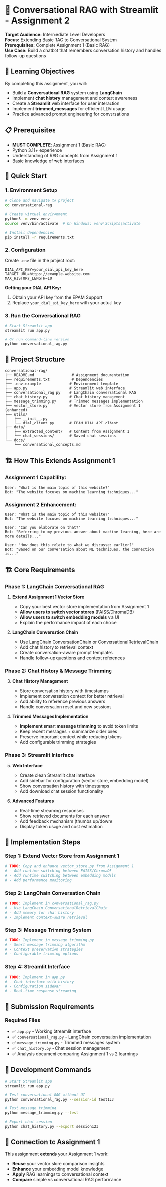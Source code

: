 # 💬 Conversational RAG with Streamlit - Assignment 2

**Target Audience:** Intermediate Level Developers  
**Focus:** Extending Basic RAG to Conversational System  
**Prerequisites:** Complete Assignment 1 (Basic RAG)  
**Use Case:** Build a chatbot that remembers conversation history and handles follow-up questions

## 🎯 Learning Objectives

By completing this assignment, you will:
- Build a **Conversational RAG** system using **LangChain**
- Implement **chat history** management and context awareness
- Create a **Streamlit** web interface for user interaction
- Implement **trimmed_messages** for efficient LLM usage
- Practice advanced prompt engineering for conversations

## 📋 Prerequisites

- **MUST COMPLETE**: Assignment 1 (Basic RAG)
- Python 3.11+ experience
- Understanding of RAG concepts from Assignment 1
- Basic knowledge of web interfaces

## 🚀 Quick Start

### 1. Environment Setup
```bash
# Clone and navigate to project
cd conversational-rag

# Create virtual environment
python3 -m venv venv
source venv/bin/activate  # On Windows: venv\Scripts\activate

# Install dependencies
pip install -r requirements.txt
```

### 2. Configuration
Create `.env` file in the project root:
```env
DIAL_API_KEY=your_dial_api_key_here
TARGET_URL=https://example-website.com
MAX_HISTORY_LENGTH=10
```

**Getting your DIAL API Key:**
1. Obtain your API key from the EPAM Support
2. Replace `your_dial_api_key_here` with your actual key

### 3. Run the Conversational RAG
```bash
# Start Streamlit app
streamlit run app.py

# Or run command-line version
python conversational_rag.py
```

## 📁 Project Structure

```
conversational-rag/
├── README.md                 # Assignment documentation
├── requirements.txt          # Dependencies
├── .env.example             # Environment template
├── app.py                   # Streamlit web interface
├── conversational_rag.py    # LangChain conversational RAG
├── chat_history.py          # Chat history management
├── message_trimming.py      # Trimmed messages implementation
├── vector_store.py          # Vector store from Assignment 1 (enhanced)
├── utils/
│   ├── __init__.py
│   └── dial_client.py       # EPAM DIAL API client
├── data/
│   ├── extracted_content/   # Content from Assignment 1
│   └── chat_sessions/       # Saved chat sessions
└── docs/
    └── conversational_concepts.md
```

## 🏗️ How This Extends Assignment 1

### Assignment 1 Capability:
```
User: "What is the main topic of this website?"
Bot: "The website focuses on machine learning techniques..."
```

### Assignment 2 Enhancement:
```
User: "What is the main topic of this website?"
Bot: "The website focuses on machine learning techniques..."

User: "Can you elaborate on that?"
Bot: "Referring to my previous answer about machine learning, here are more details..."

User: "How does this relate to what we discussed earlier?"
Bot: "Based on our conversation about ML techniques, the connection is..."
```

## 🏗️ Core Requirements

### Phase 1: LangChain Conversational RAG

1. **Extend Assignment 1 Vector Store**
   - Copy your best vector store implementation from Assignment 1
   - **Allow users to switch vector stores** (FAISS/ChromaDB)
   - **Allow users to switch embedding models** via UI
   - Explain the performance impact of each choice

2. **LangChain Conversation Chain**
   - Use LangChain ConversationChain or ConversationalRetrievalChain
   - Add chat history to retrieval context
   - Create conversation-aware prompt templates
   - Handle follow-up questions and context references

### Phase 2: Chat History & Message Trimming

3. **Chat History Management**
   - Store conversation history with timestamps
   - Implement conversation context for better retrieval
   - Add ability to reference previous answers
   - Handle conversation reset and new sessions

4. **Trimmed Messages Implementation**
   - **Implement smart message trimming** to avoid token limits
   - Keep recent messages + summarize older ones
   - Preserve important context while reducing tokens
   - Add configurable trimming strategies

### Phase 3: Streamlit Interface

5. **Web Interface**
   - Create clean Streamlit chat interface
   - Add sidebar for configuration (vector store, embedding model)
   - Show conversation history with timestamps
   - Add download chat session functionality

6. **Advanced Features**
   - Real-time streaming responses
   - Show retrieved documents for each answer
   - Add feedback mechanism (thumbs up/down)
   - Display token usage and cost estimation

## 🔧 Implementation Steps

### Step 1: Extend Vector Store from Assignment 1
```python
# TODO: Copy and enhance vector_store.py from Assignment 1
# - Add runtime switching between FAISS/ChromaDB
# - Add runtime switching between embedding models
# - Add performance monitoring
```

### Step 2: LangChain Conversation Chain
```python
# TODO: Implement in conversational_rag.py
# - Use LangChain ConversationalRetrievalChain
# - Add memory for chat history
# - Implement context-aware retrieval
```

### Step 3: Message Trimming System
```python
# TODO: Implement in message_trimming.py
# - Smart message trimming algorithm
# - Context preservation strategies
# - Configurable trimming options
```

### Step 4: Streamlit Interface
```python
# TODO: Implement in app.py
# - Chat interface with history
# - Configuration sidebar
# - Real-time response streaming
```

## 📝 Submission Requirements

### Required Files
- ✅ `app.py` - Working Streamlit interface
- ✅ `conversational_rag.py` - LangChain conversation implementation
- ✅ `message_trimming.py` - Trimmed messages system
- ✅ `chat_history.py` - Chat session management
- ✅ Analysis document comparing Assignment 1 vs 2 learnings


## 🔧 Development Commands

```bash
# Start Streamlit app
streamlit run app.py

# Test conversational RAG without UI
python conversational_rag.py --session-id test123

# Test message trimming
python message_trimming.py --test

# Export chat session
python chat_history.py --export session123
```

## 🔄 Connection to Assignment 1

This assignment **extends** your Assignment 1 work:

- **Reuse** your vector store comparison insights
- **Enhance** your embedding model knowledge
- **Apply** RAG learnings to conversational context
- **Compare** simple vs conversational RAG performance